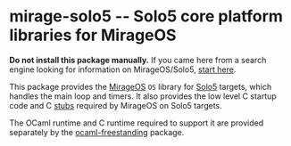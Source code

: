 # mirage-solo5 -- Solo5 core platform libraries for MirageOS

**Do not install this package manually.** If you came here from a search engine looking for information on MirageOS/Solo5, [start here](https://mirage.io/wiki/install).

This package provides the [MirageOS](https://mirage.io/) `OS` library for [Solo5](https://github.com/Solo5/solo5) targets, which handles the main loop and timers. It also provides the low level C startup code and C [stubs](lib/bindings/) required by MirageOS on Solo5 targets.

The OCaml runtime and C runtime required to support it are provided separately
by the [ocaml-freestanding](https://github.com/mirage/ocaml-freestanding) package.
